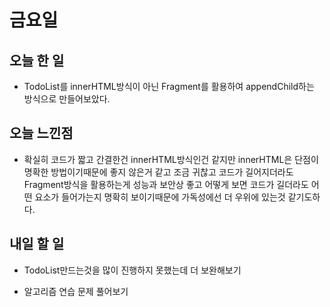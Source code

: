 # 금요일

## 오늘 한 일
- TodoList를 innerHTML방식이 아닌 Fragment를 활용하여 appendChild하는 방식으로 만들어보았다.

## 오늘 느낀점
- 확실히 코드가 짧고 간결한건 innerHTML방식인건 같지만 innerHTML은 단점이 명확한 방법이기때문에 좋지 않은거 같고 조금 귀찮고 코드가 길어지더라도 Fragment방식을 활용하는게 성능과 보안상 좋고 어떻게 보면 코드가 길더라도 어떤 요소가 들어가는지 명확히 보이기때문에 가독성에선 더 우위에 있는것 같기도하다.

## 내일 할 일
- TodoList만드는것을 많이 진행하지 못했는데 더 보완해보기

- 알고리즘 연습 문제 풀어보기
